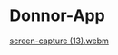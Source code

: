 # Donnor-App

[screen-capture (13).webm](https://user-images.githubusercontent.com/55834384/218804918-e9b1bd76-63dd-4511-962c-2f41454de64c.webm)
